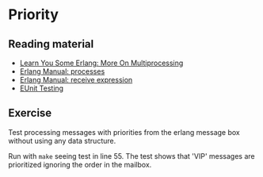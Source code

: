 # Priority

## Reading material

- [Learn You Some Erlang: More On Multiprocessing](http://learnyousomeerlang.com/more-on-multiprocessing)
- [Erlang Manual: processes](http://erlang.org/doc/reference_manual/processes.html)
- [Erlang Manual: receive expression](http://erlang.org/doc/reference_manual/expressions.html#id81776)
- [EUnit Testing](http://erlang.org/doc/apps/eunit/chapter.html)

## Exercise

Test processing messages with priorities from the erlang message box without using any data structure.

Run with `make` seeing test in line 55. The test shows that 'VIP' messages are prioritized ignoring the order in the mailbox.
